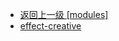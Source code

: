 - [返回上一级 [modules]](page/web前端/工具库/Swiper/swiper-8.4.7/swiper/modules/)
- [effect-creative](page/web前端/工具库/Swiper/swiper-8.4.7/swiper/modules/effect-creative/)
